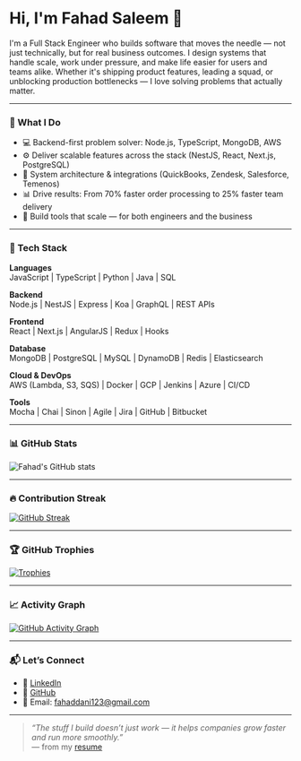 # Hi, I'm Fahad Saleem 👋

I'm a Full Stack Engineer who builds software that moves the needle — not just technically, but for real business outcomes. I design systems that handle scale, work under pressure, and make life easier for users and teams alike. Whether it's shipping product features, leading a squad, or unblocking production bottlenecks — I love solving problems that actually matter.

---

### 🚀 What I Do

- 💻 Backend-first problem solver: Node.js, TypeScript, MongoDB, AWS
- ⚙️ Deliver scalable features across the stack (NestJS, React, Next.js, PostgreSQL)
- 🧩 System architecture & integrations (QuickBooks, Zendesk, Salesforce, Temenos)
- 📊 Drive results: From 70% faster order processing to 25% faster team delivery
- 🧠 Build tools that scale — for both engineers and the business

---

### 🔧 Tech Stack

**Languages**  
JavaScript | TypeScript | Python | Java | SQL

**Backend**  
Node.js | NestJS | Express | Koa | GraphQL | REST APIs

**Frontend**  
React | Next.js | AngularJS | Redux | Hooks

**Database**  
MongoDB | PostgreSQL | MySQL | DynamoDB | Redis | Elasticsearch

**Cloud & DevOps**  
AWS (Lambda, S3, SQS) | Docker | GCP | Jenkins | Azure | CI/CD

**Tools**  
Mocha | Chai | Sinon | Agile | Jira | GitHub | Bitbucket

---

### 📊 GitHub Stats

![Fahad's GitHub stats](https://github-readme-stats.vercel.app/api?username=FahadSaleem199&show_icons=true&theme=radical&hide_border=true)

---

### 🔥 Contribution Streak

[![GitHub Streak](https://streak-stats.demolab.com?user=FahadSaleem199&theme=radical&hide_border=true)](https://git.io/streak-stats)

---

### 🏆 GitHub Trophies

[![Trophies](https://github-profile-trophy.vercel.app/?username=FahadSaleem199&theme=radical&margin-w=10&no-frame=true)](https://github.com/ryo-ma/github-profile-trophy)

---

### 📈 Activity Graph

[![GitHub Activity Graph](https://github-readme-activity-graph.cyclic.app/graph?username=FahadSaleem199&theme=github-compact&hide_border=true)](https://github.com/Ashutosh00710/github-readme-activity-graph)

---

### 📬 Let’s Connect

- 🔗 [LinkedIn](https://www.linkedin.com/in/fahadsaleem12/)
- 🐙 [GitHub](https://github.com/FahadSaleem199)
- 📧 Email: fahaddani123@gmail.com

---

> _“The stuff I build doesn’t just work — it helps companies grow faster and run more smoothly.”_  
> — from my [resume](https://github.com/FahadSaleem199)
